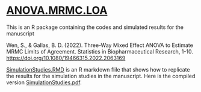 # [ANOVA.MRMC.LOA](https://github.com/SiWen314/ANOVA.MRMC.LOA)

This is an R package containing the codes and simulated results for the manuscript

Wen, S., & Gallas, B. D. (2022). Three-Way Mixed Effect ANOVA to Estimate MRMC Limits of Agreement. Statistics in Biopharmaceutical Research, 1-10. https://doi.org/10.1080/19466315.2022.2063169
  
[SimulationStudies.RMD](https://github.com/SiWen314/ANOVA.MRMC.LOA/blob/main/inst/extra/SimulationStudies.Rmd) is an R markdown flile that shows how to replicate the results for the simulation studies in the manuscript. Here is the compiled version [SimulationStudies.pdf](https://github.com/SiWen314/ANOVA.MRMC.LOA/blob/main/inst/extra/SimulationStudies.pdf).

